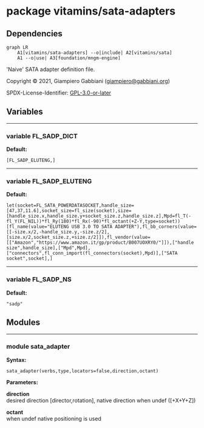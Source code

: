 # package vitamins/sata-adapters

## Dependencies

```mermaid
graph LR
    A1[vitamins/sata-adapters] --o|include| A2[vitamins/sata]
    A1 --o|use| A3[foundation/mngm-engine]
```

'Naive' SATA adapter definition file.

Copyright © 2021, Giampiero Gabbiani (giampiero@gabbiani.org)

SPDX-License-Identifier: [GPL-3.0-or-later](https://spdx.org/licenses/GPL-3.0-or-later.html)


## Variables

---

### variable FL_SADP_DICT

__Default:__

    [FL_SADP_ELUTENG,]

---

### variable FL_SADP_ELUTENG

__Default:__

    let(socket=FL_SATA_POWERDATASOCKET,handle_size=[47,37,11.6],socket_size=fl_size(socket),size=[handle_size.x,handle_size.y+socket_size.z,handle_size.z],Mpd=fl_T(-fl_Y(FL_NIL))*fl_Ry(180)*fl_Rx(-90)*fl_octant(+Z-Y,type=socket))[fl_name(value="ELUTENG USB 3.0 TO SATA ADAPTER"),fl_bb_corners(value=[[-size.x/2,-handle_size.y,-size.z/2],[size.x/2,socket_size.z,+size.z/2]]),fl_vendor(value=[["Amazon","https://www.amazon.it/gp/product/B007UOXRY0/"]]),["handle size",handle_size],["Mpd",Mpd],["connectors",fl_conn_import(fl_connectors(socket),Mpd)],["SATA socket",socket],]

---

### variable FL_SADP_NS

__Default:__

    "sadp"

## Modules

---

### module sata_adapter

__Syntax:__

    sata_adapter(verbs,type,locators=false,direction,octant)

__Parameters:__

__direction__  
desired direction [director,rotation], native direction when undef ([+X+Y+Z])

__octant__  
when undef native positioning is used


